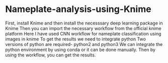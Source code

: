 # Nameplate-analysis-using-Knime
First, install Knime and then install the necesssary deep learning package in Knime
Then you can import the necessary workflow from the official knime platform
Here I have used CNN workflow for nameplate classification using images in knime
To get the results we need to integrate python
Two versions of python are required- python2 and python3
We can integrate the python environment by using conda or it can be done manually.
Then by using the workflow, you can get the results.
